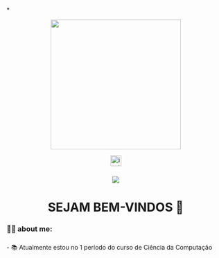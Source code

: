 *<div align="center">
  <img height="300" src="https://media0.giphy.com/media/v1.Y2lkPTc5MGI3NjExb3R0ajA0eTBsNm43MXN5N3JqbndodzQxYnFpOTk0Z2YxbXFuM25ieSZlcD12MV9pbnRlcm5hbF9naWZfYnlfaWQmY3Q9Zw/cCCWygFWkpChuiPlWi/giphy.gif"  />
</div>

<div align="center">
  <a href="https://www.instagram.com/math_uez_?igsh=MTlteW1sdDRsNGozMw%3D%3D&utm_source=qr" target="_blank">
    <img src="https://img.shields.io/static/v1?message=Instagram&logo=instagram&label=&color=E4405F&logoColor=white&labelColor=&style=for-the-badge" height="25" alt="instagram logo"  />
  </a>


###

###
###

###

<div align="center">
  <img src="https://visitor-badge.laobi.icu/badge?page_id=matheus11tt.matheus11tt&"  />
</div>

###

<h1 align="center">SEJAM BEM-VINDOS 👋</h1>

###

<h3 align="left">👩‍💻  about me:</h3>

###

<p align="left">- 📚 Atualmente estou no 1 período do curso de Ciência da Computação</p>

###


###
